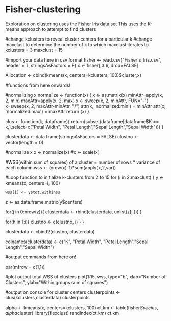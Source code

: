 # Fisher-clustering
Exploration on clustering uses the Fisher Iris data set
This uses the K-means approach to attempt to find clusters


#change kclusters to reveal cluster centers for a particular k
#change maxclust to determine the number of k to which maxclust iterates to
kclusters = 3
maxclust = 15

#import your data here in csv format
fisher <- read.csv("Fisher's_Iris.csv", header = T, stringsAsFactors = F)
x <- fisher[,3:6, drop=FALSE]

Allocation <- cbind(kmeans(x, centers=kclusters, 100)$cluster,x)

#functions from here onwards!

#normalizing x
normalize <- function(x) { 
  x <- as.matrix(x)
  minAttr=apply(x, 2, min)
  maxAttr=apply(x, 2, max)
  x <- sweep(x, 2, minAttr, FUN="-") 
  x=sweep(x, 2,  maxAttr-minAttr, "/") 
  attr(x, 'normalized:min') = minAttr
  attr(x, 'normalized:max') = maxAttr
  return (x)
} 



clus <- function(k, dataframe){
  return(subset(dataframe[dataframe$K == k,],select=c("Petal Width", "Petal Length","Sepal Length","Sepal Width")))
}

clusterdata <- data.frame(stringsAsFactors = FALSE)
clustno <- vector(length = 0)

#normalize x
x <- normalize(x)
#x <- scale(x)

#WSS(within sum of squares) of a cluster = number of rows * variance of each column
wss <- (nrow(x)-1)*sum(apply(x,2,var))

#Loop function to initialize k-clusters from 2 to 15
for (i in 2:maxclust) {
  y <- kmeans(x, centers=i, 100)
  
    wss[i] <- y$tot.withinss
  
  z <- as.data.frame.matrix(y$centers)
  
  for(j in 0:nrow(z)){
    clusterdata <- rbind(clusterdata, unlist(z[j,]))
  }
  
  for(h in 1:i){
    clustno <- c(clustno, i)
  }
}

clusterdata <- cbind2(clustno, clusterdata)

colnames(clusterdata) <- c("K", "Petal Width", "Petal Length","Sepal Length","Sepal Width")

#output commands from here on!

par(mfrow = c(1,1))

#plot output total WSS of clusters
plot(1:15, wss, type="b", xlab="Number of Clusters",
     ylab="Within groups sum of squares")

#output on console for cluster centers
clusterpoints <- clus(kclusters,clusterdata)
clusterpoints

alpha <- kmeans(x, centers=kclusters, 100)
ct.km <- table(fisher$Species, alpha$cluster)
library(flexclust)
randIndex(ct.km)
ct.km



